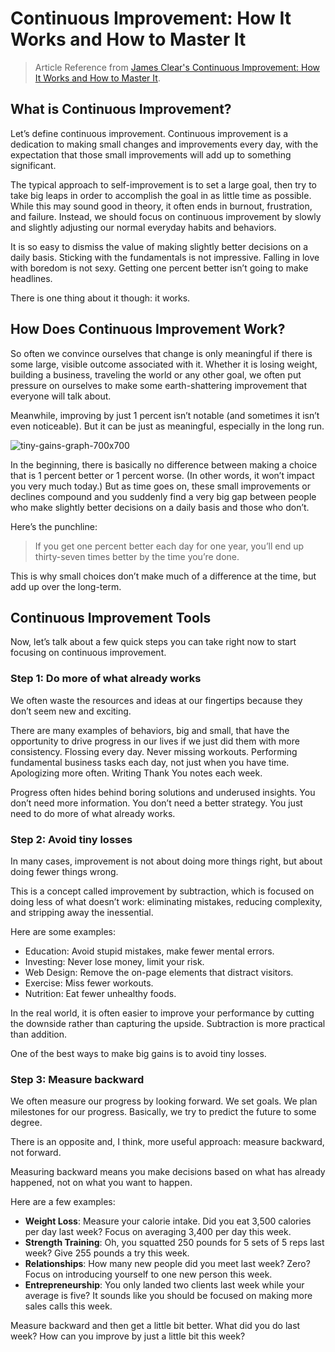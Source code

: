 # Continuous Improvement: How It Works and How to Master It

> Article Reference from [James Clear's Continuous Improvement: How It Works and How to Master It](https://jamesclear.com/continuous-improvement).

## What is Continuous Improvement?

Let’s define continuous improvement. Continuous improvement is a dedication to making small changes and improvements every day, with the expectation that those small improvements will add up to something significant.

The typical approach to self-improvement is to set a large goal, then try to take big leaps in order to accomplish the goal in as little time as possible. While this may sound good in theory, it often ends in burnout, frustration, and failure. Instead, we should focus on continuous improvement by slowly and slightly adjusting our normal everyday habits and behaviors.

It is so easy to dismiss the value of making slightly better decisions on a daily basis. Sticking with the fundamentals is not impressive. Falling in love with boredom is not sexy. Getting one percent better isn’t going to make headlines.

There is one thing about it though: it works.

## How Does Continuous Improvement Work?

So often we convince ourselves that change is only meaningful if there is some large, visible outcome associated with it. Whether it is losing weight, building a business, traveling the world or any other goal, we often put pressure on ourselves to make some earth-shattering improvement that everyone will talk about.

Meanwhile, improving by just 1 percent isn’t notable (and sometimes it isn’t even noticeable). But it can be just as meaningful, especially in the long run.

![tiny-gains-graph-700x700](https://github.com/kunalkeshan/touchgrass/assets/68579547/93528a8b-0389-4304-a965-02701b8681e1)

In the beginning, there is basically no difference between making a choice that is 1 percent better or 1 percent worse. (In other words, it won’t impact you very much today.) But as time goes on, these small improvements or declines compound and you suddenly find a very big gap between people who make slightly better decisions on a daily basis and those who don’t.

Here’s the punchline:

> If you get one percent better each day for one year, you’ll end up thirty-seven times better by the time you’re done.

This is why small choices don’t make much of a difference at the time, but add up over the long-term.

## Continuous Improvement Tools

Now, let’s talk about a few quick steps you can take right now to start focusing on continuous improvement.

### Step 1: Do more of what already works

We often waste the resources and ideas at our fingertips because they don’t seem new and exciting.

There are many examples of behaviors, big and small, that have the opportunity to drive progress in our lives if we just did them with more consistency. Flossing every day. Never missing workouts. Performing fundamental business tasks each day, not just when you have time. Apologizing more often. Writing Thank You notes each week.

Progress often hides behind boring solutions and underused insights. You don’t need more information. You don’t need a better strategy. You just need to do more of what already works.

### Step 2: Avoid tiny losses

In many cases, improvement is not about doing more things right, but about doing fewer things wrong.

This is a concept called improvement by subtraction, which is focused on doing less of what doesn’t work: eliminating mistakes, reducing complexity, and stripping away the inessential.

Here are some examples:

- Education: Avoid stupid mistakes, make fewer mental errors.
- Investing: Never lose money, limit your risk.
- Web Design: Remove the on-page elements that distract visitors.
- Exercise: Miss fewer workouts.
- Nutrition: Eat fewer unhealthy foods.

In the real world, it is often easier to improve your performance by cutting the downside rather than capturing the upside. Subtraction is more practical than addition.

One of the best ways to make big gains is to avoid tiny losses.

### Step 3: Measure backward

We often measure our progress by looking forward. We set goals. We plan milestones for our progress. Basically, we try to predict the future to some degree.

There is an opposite and, I think, more useful approach: measure backward, not forward.

Measuring backward means you make decisions based on what has already happened, not on what you want to happen.

Here are a few examples:

- **Weight Loss**: Measure your calorie intake. Did you eat 3,500 calories per day last week? Focus on averaging 3,400 per day this week.
- **Strength Training**: Oh, you squatted 250 pounds for 5 sets of 5 reps last week? Give 255 pounds a try this week.
- **Relationships**: How many new people did you meet last week? Zero? Focus on introducing yourself to one new person this week.
- **Entrepreneurship**: You only landed two clients last week while your average is five? It sounds like you should be focused on making more sales calls this week.

Measure backward and then get a little bit better. What did you do last week? How can you improve by just a little bit this week?
